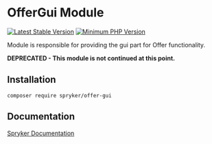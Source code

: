 # OfferGui Module
[![Latest Stable Version](https://poser.pugx.org/spryker/offer-gui/v/stable.svg)](https://packagist.org/packages/spryker/offer-gui)
[![Minimum PHP Version](https://img.shields.io/badge/php-%3E%3D%208.0-8892BF.svg)](https://php.net/)

Module is responsible for providing the gui part for Offer functionality.

**DEPRECATED - This module is not continued at this point.**

## Installation

```
composer require spryker/offer-gui
```

## Documentation

[Spryker Documentation](https://docs.spryker.com)
